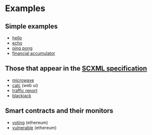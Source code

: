 # Examples

## Simple examples
- [hello](hello/README.md)
- [echo](echo/README.md)
- [ping pong](ping_pong/README.md)
- [financial accumulator](accumulator/README.md)

## Those that appear in the [SCXML specification](https://www.w3.org/TR/scxml/)
- [microwave](microwave/README.md)
- [calc](calc/README.md) (web ui)
- [traffic report](traffic_report/README.md)
- [blackjack](blackjack/README.md)

## Smart contracts and their monitors

- [voting](voting/README.md) (ethereum)
- [vulnerable](vulnerable/README.md) (ethereum)
